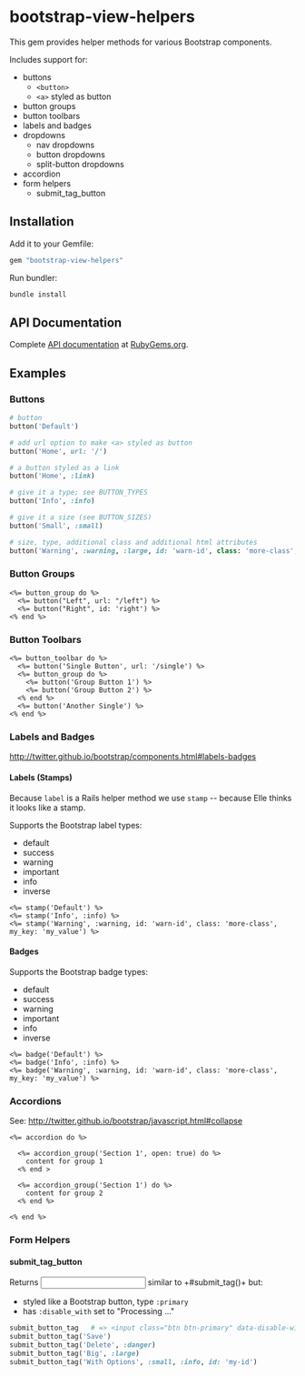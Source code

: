 # bootstrap-view-helpers

This gem provides helper methods for various Bootstrap components.

Includes support for:

  * buttons
    * `<button>`
    * `<a>` styled as button
  * button groups
  * button toolbars
  * labels and badges
  * dropdowns
    * nav dropdowns
    * button dropdowns
    * split-button dropdowns
  * accordion
  * form helpers
    * submit_tag_button 
  
## Installation

Add it to your Gemfile:

```ruby
gem "bootstrap-view-helpers"
```

Run bundler:

```sh
bundle install
```

## API Documentation

Complete [API documentation](http://rubydoc.info/gems/bootstrap-view-helpers/frames/file/README.md) at [RubyGems.org](https://rubygems.org/).

## Examples

### Buttons

```ruby
# button
button('Default')

# add url option to make <a> styled as button
button('Home', url: '/')

# a button styled as a link
button('Home', :link)

# give it a type; see BUTTON_TYPES
button('Info', :info)

# give it a size (see BUTTON_SIZES)
button('Small', :small)

# size, type, additional class and additional html attributes
button('Warning', :warning, :large, id: 'warn-id', class: 'more-class', my_key: 'my_value')
```

### Button Groups

```erb
<%= button_group do %>
  <%= button("Left", url: "/left") %>
  <%= button("Right", id: 'right') %>
<% end %>
```

### Button Toolbars

```erb
<%= button_toolbar do %>
  <%= button('Single Button', url: '/single') %>
  <%= button_group do %>
    <%= button('Group Button 1') %>
    <%= button('Group Button 2') %>
  <% end %>
  <%= button('Another Single') %>
<% end %>
```
### Labels and Badges

http://twitter.github.io/bootstrap/components.html#labels-badges

#### Labels (Stamps)

Because `label` is a Rails helper method we use `stamp` -- because Elle thinks it looks like a stamp.

Supports the Bootstrap label types:
  * default
  * success
  * warning
  * important
  * info
  * inverse
  
```erb
<%= stamp('Default') %>
<%= stamp('Info', :info) %>
<%= stamp('Warning', :warning, id: 'warn-id', class: 'more-class', my_key: 'my_value') %>
```

#### Badges
Supports the Bootstrap badge types: 
  * default
  * success
  * warning
  * important
  * info
  * inverse
  
```erb
<%= badge('Default') %>
<%= badge('Info', :info) %>
<%= badge('Warning', :warning, id: 'warn-id', class: 'more-class', my_key: 'my_value') %>
```


### Accordions

See: http://twitter.github.io/bootstrap/javascript.html#collapse

```erb
<%= accordion do %>

  <%= accordion_group('Section 1', open: true) do %>
    content for group 1
  <% end >

  <%= accordion_group('Section 1') do %>
    content for group 2
  <% end %>

<% end %>
```

### Form Helpers

#### submit_tag_button

Returns <input> similar to +#submit_tag()+ but:
  * styled like a Bootstrap button, type `:primary`
  * has `:disable_with` set to "Processing ..."
  
```ruby
submit_button_tag   # => <input class="btn btn-primary" data-disable-with="Processing ..." name="commit" type="submit" value="Save changes" />
submit_button_tag('Save')
submit_button_tag('Delete', :danger)
submit_button_tag('Big', :large)
submit_button_tag('With Options', :small, :info, id: 'my-id')
```


